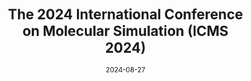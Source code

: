---
title: "The 2024 International Conference on Molecular Simulation (ICMS 2024)"
collection: news
permalink: /news/20240827_ICMS2024
date: 2024-08-27
photos: 
  - '/images/news/20240827_ICMS2024/p1.jpg'
  - '/images/news/20240827_ICMS2024/p2.jpg'
  - '/images/news/20240827_ICMS2024/p3.JPG'
description: 'Xian had a blast at the 2024 International Conference on Molecular Simulation (ICMS 2024) in Wuhan! He presented an invited talk titled "Rational Design of Novel Electrolytes Assisted by Molecular Simulation and Machine Learning". The conference was a fantastic opportunity for Xian to rub elbows with some of the big names in the field of molecular simulation. He soaked up a ton of knowledge and even had the thrill of meeting Professor Alexei A. Kornyshev in person for the first time. Xian was over the moon about this encounter, as he has been a long-time admirer of Professor Kornyshev, having devoured many of his articles in the past. It was definitely a highlight of the conference for him!'
---